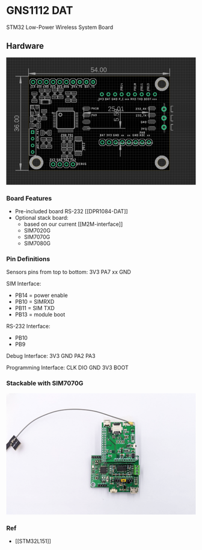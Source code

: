 # GNS1112 DAT

STM32 Low-Power Wireless System Board


## Hardware

![](51-19-17-18-04-2023.png)

### Board Features 
- Pre-included board RS-232 [[DPR1084-DAT]]
- Optional stack board:
  - based on our current [[M2M-interface]]
  - SIM7020G
  - SIM7070G
  - SIM7080G

### Pin Definitions 

Sensors pins from top to bottom: 3V3 PA7 xx GND

SIM Interface: 
- PB14 = power enable 
- PB10 = SIMRXD
- PB11 = SIM TXD
- PB13 = module boot 

RS-232 Interface:
- PB10
- PB9

Debug Interface: 3V3 GND PA2 PA3

Programming Interface: CLK DIO GND 3V3 BOOT


### Stackable with SIM7070G

![](36-12-18-18-04-2023.png)


### Ref 

- [[STM32L151]]